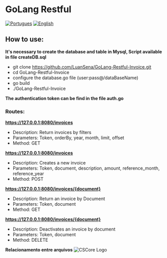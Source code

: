 # GoLang Restful
[![Portugues](https://img.shields.io/badge/README-PT--BR-blue.svg)](https://github.com/LuanSena/GoLang-Restful-Invoice/blob/master/README.md)
[![English](https://img.shields.io/badge/README-ENGLISH-blue.svg)](https://github.com/LuanSena/GoLang-Restful-Invoice/blob/master/README_eng.md)
## How to use:
**It's necessary to create the database and table in Mysql,
  Script available in file createDB.sql**

- git clone https://github.com/LuanSena/GoLang-Restful-Invoice.git
- cd GoLang-Restful-Invoice
- configure the database.go file (user:pass@/dataBaseName)
- go build
- ./GoLang-Restful-Invoice


**The authentication token can be find in the file auth.go**

### Routes: ###
**https://127.0.0.1:8080/invoices**

- Description: Return invoices by filters
- Parameters: Token, orderBy, year, month, limit, offset
- Method: GET

**https://127.0.0.1:8080/invoices**

- Description: Creates a new invoice
- Parameters: Token, document, description, amount, reference_month, reference_year
- Method: POST

**https://127.0.0.1:8080/invoices/{document}**

- Description: Return an invoice by Document
- Parameters: Token, document
- Method: GET

**https://127.0.0.1:8080/invoices/{document}**

- Description: Deactivates an invoice by document
- Parameters: Token, document
- Method: DELETE

**Relacionamento entre arquivos**
![CSCore Logo](https://github.com/LuanSena/LuanSena.github.io/blob/master/img/1481812193122637.PNG)
